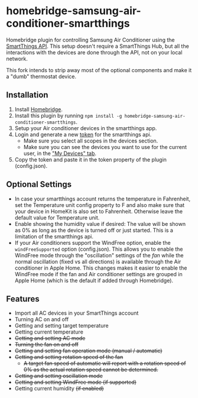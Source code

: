 # homebridge-samsung-air-conditioner-smartthings

Homebridge plugin for controlling Samsung Air Conditioner using the [SmartThings API](https://smartthings.developer.samsung.com/docs/api-ref/st-api.html#tag/Devices). This setup doesn't require a SmartThings Hub, but all the interactions with the devices are done through the API, not on your local network.

This fork intends to strip away most of the optional components and make it a "dumb" thermostat device.

## Installation 
1. Install [Homebridge](https://github.com/nfarina/homebridge).
2. Install this plugin by running `npm install -g homebridge-samsung-air-conditioner-smartthings`.
3. Setup your Air conditioner devices in the smartthings app.
4. Login and generate a new [token](https://account.smartthings.com/tokens#) for the smartthings api. 
     - Make sure you select all scopes in the devices section.
     - Make sure you can see the devices you want to use for the current user, in the ["My Devices" tab](https://account.smartthings.com/).
5. Copy the token and paste it in the token property of the plugin (config.json).

## Optional Settings

- In case your smartthings account returns the temperature in Fahrenheit, set the Temperature unit config property to F and also make sure that your device in HomeKit is also set to Fahrenheit. Otherwise leave the default value for Temperature unit.
- Enable showing the humidity value if desired: The value will be shown as 0% as long as the device is turned off or just started. This is a limitation of the smartthings api.
- If your Air conditioners support the WindFree option, enable the `windFreeSupported` option (config.json). This allows you to enable the WindFree mode through the "oscillation" settings of the _fan_ while the normal oscillation (fixed vs all directions) is available through the Air conditioner in Apple Home. This changes makes it easier to enable the WindFree mode if the fan and Air conditioner settings are grouped in Apple Home (which is the default if added through Homebridge).

## Features
- Import all AC devices in your SmartThings account
- Turning AC on and off
- Getting and setting target temperature
- Getting current temperature
- ~~Getting and setting AC mode~~
- ~~Turning the fan on and off~~
- ~~Getting and setting fan operation mode (manual / automatic)~~
- ~~Getting and setting rotation speed of the fan~~
  - ~~A target fan speed of automatic will report with a rotation speed of 0% as the actual rotation speed cannot be determined.~~
- ~~Getting and setting oscillation mode~~
- ~~Getting and setting WindFree mode (if supported)~~
- Getting current humidity ~~(if enabled)~~

